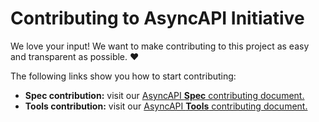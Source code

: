 # Contributing to AsyncAPI Initiative

We love your input! We want to make contributing to this project as easy and transparent as possible. ❤️

The following links show you how to start contributing:
- **Spec contribution:** visit our [AsyncAPI **Spec** contributing document.](https://github.com/asyncapi/spec/blob/master/CONTRIBUTING.md)
- **Tools contribution:** visit our [AsyncAPI **Tools** contributing document.](https://github.com/asyncapi/.github/blob/master/CONTRIBUTING.md)